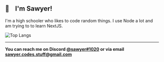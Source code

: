 ## 👋ㅤI'm Sawyer!
I'm a high schooler who likes to code random things. I use Node a lot and am trying to to learn NextJS.

![Top Langs](https://github-readme-stats.vercel.app/api/top-langs/?username=sqwyer&theme=default)

-----------------
**You can reach me on Discord <a href="#">@sawyer#1020</a> or via email <a href="#">sawyer.codes.stuff@gmail.com</a>**
